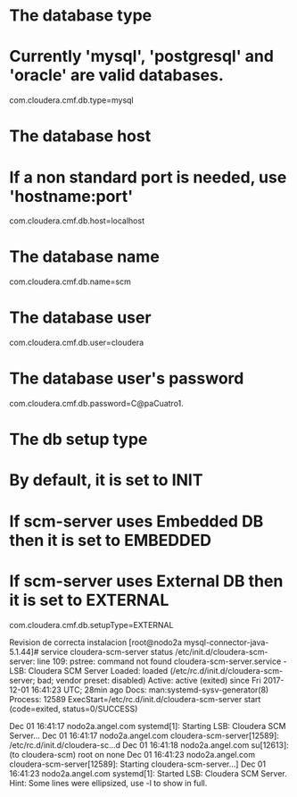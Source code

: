 # The database type
# Currently 'mysql', 'postgresql' and 'oracle' are valid databases.
com.cloudera.cmf.db.type=mysql

# The database host
# If a non standard port is needed, use 'hostname:port'
com.cloudera.cmf.db.host=localhost

# The database name
com.cloudera.cmf.db.name=scm

# The database user
com.cloudera.cmf.db.user=cloudera

# The database user's password
com.cloudera.cmf.db.password=C@paCuatro1.

# The db setup type
# By default, it is set to INIT
# If scm-server uses Embedded DB then it is set to EMBEDDED
# If scm-server uses External DB then it is set to EXTERNAL
com.cloudera.cmf.db.setupType=EXTERNAL

Revision de correcta instalacion
[root@nodo2a mysql-connector-java-5.1.44]# service cloudera-scm-server status                /etc/init.d/cloudera-scm-server: line 109: pstree: command not found
 cloudera-scm-server.service - LSB: Cloudera SCM Server
   Loaded: loaded (/etc/rc.d/init.d/cloudera-scm-server; bad; vendor preset: disabled)
   Active: active (exited) since Fri 2017-12-01 16:41:23 UTC; 28min ago
     Docs: man:systemd-sysv-generator(8)
  Process: 12589 ExecStart=/etc/rc.d/init.d/cloudera-scm-server start (code=exited, status=0/SUCCESS)

Dec 01 16:41:17 nodo2a.angel.com systemd[1]: Starting LSB: Cloudera SCM Server...
Dec 01 16:41:17 nodo2a.angel.com cloudera-scm-server[12589]: /etc/rc.d/init.d/cloudera-sc...d
Dec 01 16:41:18 nodo2a.angel.com su[12613]: (to cloudera-scm) root on none
Dec 01 16:41:23 nodo2a.angel.com cloudera-scm-server[12589]: Starting cloudera-scm-server...]
Dec 01 16:41:23 nodo2a.angel.com systemd[1]: Started LSB: Cloudera SCM Server.
Hint: Some lines were ellipsized, use -l to show in full.